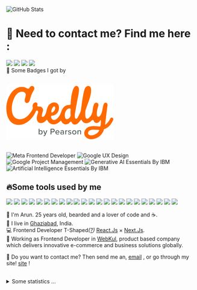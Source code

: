   ![GitHub Stats](https://github-readme-stats.vercel.app/api?username=itiwariarun&show_icons=true&hide_border=false&line_height=20&title_color=f69673&icon_color=1b93c9&show_owner=true)
  <br/>

# 📣 Need to contact me? Find me here :<br/>

  <a href="mailto:itiwariarun438@gmail.com?subject=[GitHub]%20🔥%20Arun%20Tiwari%20contact&body=Hello%20Arun%2C%0A%0A%20I'm%20coming%20to%20you%20today%20after%20seeing%20your%20GitHub%20profile%20for%20..."><img src="https://img.shields.io/badge/e‑mail-D14836.svg?style=for-the-badge&logo=GMail&logoColor=white"/></a>
  <a href="https://instagram.com/itiwariarun"><img src="https://img.shields.io/badge/instagram-E4405F.svg?style=for-the-badge&logo=instagram&logoColor=white"/></a>
  <a href="https://linkedin.com/in/itiwariarun"><img src="https://img.shields.io/badge/linkedin-0077B5.svg?style=for-the-badge&logo=linkedin&logoColor=white"/></a>
  <a href="https://x.com/itiwariarun"><img src="https://img.shields.io/badge/-1DA1F2.svg?style=for-the-badge&logo=X&logoColor=white"/></a>
<br/>
📣 Some Badges I got by

<br/>
<a href="https://www.credly.com/users/arun-tiwari.9b4bc1b7"><img src="./assets/credly.svg"/></a><br/><br/>

![Meta Frontend Developer](https://images.credly.com/size/80x80/images/e91ed0b0-842b-417f-8d2f-b07535febdda/image.png) ![Google UX Design](https://images.credly.com/size/80x80/images/f4b9febb-69f6-46d8-8797-1e504ebfe0f8/GCC_badge_UX_1000x1000.png)
![Google Project Management](https://images.credly.com/size/80x80/images/771cff46-3573-4d12-bfd8-528745f00957/GCC_badge_PGM_1000x1000.png)
![Generative AI Essentials By IBM](https://images.credly.com/size/80x80/images/7658c4f1-0570-42c7-83b0-04cac8b0aca2/image.png)
![Artificial Intelligence Essentials By IBM](https://images.credly.com/size/80x80/images/3e199561-bc4a-4621-9361-340fc43d997e/Coursera_20Artificial_20Intelligence_20Essentials_20V2.png)

## 🔥Some tools used by me

  <p>
    <img src="https://img.shields.io/badge/-Visual%20Studio%20Code-23A9F2?style=flat-square&logo=Visual%20Studio%20Code&logoColor=white"/>
    <img src="https://img.shields.io/badge/-Github-181717?style=flat-square&logo=GitHub&logoColor=white"/>
    <img src="https://img.shields.io/badge/-Git-F44D27?style=flat-square&logo=Git&logoColor=white"/>
    <img src="https://img.shields.io/badge/-NPM-CB3837?style=flat-square&logo=NPM&logoColor=white"/>
    <img src="https://img.shields.io/badge/-Storybook-FF4785?style=flat-square&logo=Storybook&logoColor=white"/>
    <img src="https://img.shields.io/badge/-WebPack-1C78C0?style=flat-square&logo=WebPack&logoColor=white"/>
    <img src="https://img.shields.io/badge/-ESLint-4B32C3?style=flat-square&logo=ESLint&logoColor=white"/>
    <img src="https://img.shields.io/badge/-HTML5-E34F26?style=flat-square&logo=HTML5&logoColor=white"/>
    <img src="https://img.shields.io/badge/-CSS3-1572B6?style=flat-square&logo=CSS3&logoColor=white"/>
        <img src="https://img.shields.io/badge/-React-1572B6?style=flat-square&logo=react&logoColor=white"/>
    <img src="https://img.shields.io/badge/-Google%20Cloud-4285F4?style=flat-square&logo=Google%20Cloud&logoColor=white"/>
        <img src="https://img.shields.io/badge/-Next-fff?style=cicle&logo=nextdotjs&logoColor=black"/>
          <img src="https://img.shields.io/badge/-Next UI-fff?style=cicle&logo=nextui&logoColor=black"/>
            <img src="https://img.shields.io/badge/-Redux-CB3837?style=flat-square&logo=redux&logoColor=white"/>
               <img src="https://img.shields.io/badge/-Headless UI-fff?style=flat-square&logo=headlessui&logoColor=66E3FF"/>   <img src="https://img.shields.io/badge/-React Hook Form-EC5990?style=flat-square&logo=reacthookform&logoColor=white"/>   <img src="https://img.shields.io/badge/-GraphQl-white?style=flat-square&logo=apollographql&logoColor=311C87"/>   <img src="https://img.shields.io/badge/-React Native-000020?style=flat-square&logo=expo&logoColor=white"/>   <img src="https://img.shields.io/badge/-FireBase-fff?style=flat-square&logo=firebase&logoColor=DD2C00"/>   <img src="https://img.shields.io/badge/-SASS-CC6699?style=flat-square&logo=sass&logoColor=white"/>   <img src="https://img.shields.io/badge/-Tailwind CSS-06B6D4?style=flat-square&logo=tailwindcss&logoColor=white"/>   <img src="https://img.shields.io/badge/-TypeScript-fff?style=flat-square&logo=typescript&logoColor=#3178C6"/>   <img src="https://img.shields.io/badge/-JavaScript-fff?style=flat-square&logo=javascript&logoColor=#F7DF1E"/>
  </p>

<p>

  🧔 I'm <bold>Arun</bold>. 25 years  old, bearded and a lover of code and ☕.<br/>
  💼 I live in <a href="https://www.google.com/maps?q=ghaziabad">Ghaziabad</a>, India.<br/>
  💻 Frontend Developer <bold>T-Shaped</bold><em>(<a href="https://thetshaped.dev/p/the-4-shapes-of-software-developers">?</a>)</em> <bold><a href="https://react.dev/">React.Js</a></bold> × <bold><a href="https://nextjs.org/">Next.Js</a></bold>.<br/>
  🎥 Working as Frontend Developer in <a href="https://webkul.com">WebKul</a>, product based company which delivers innovative e-commerce and business solutions globally. <br/>
<p>
  🔗 Do you want to contact me? Then send me an, <a href="mailto:itiwariarun438@gmail.com?subject=[GitHub]%20🔥%20Arun%20Tiwari%20contact&body=Hello%20Arun%2C%0A%0A%20I'm%20coming%20to%20you%20today%20after%20seeing%20your%20GitHub%20profile%20for%20...">email</a> , or go through my site! <a href="https://frontend-dev-arun.vercel.app/">site</a> !
</p><br/>

<details>
  <summary>Some statistics ...</summary><br/>

<!--START_SECTION:waka-->
![Code Time](http://img.shields.io/badge/Code%20Time-2%2C714%20hrs%2019%20mins%20+-blue)

![Profile Views](http://img.shields.io/badge/Profile%20Views-50%20+-blue)

**I'm an Early 🐤**

```text
🌞 Morning                      ▓▓▓░░░░░░░░░░░░░░░░░░░░   07.66 % commits

🌆 Daytime                      ▓▓▓▓▓▓▓▓▓▓▓░░░░░░░░░░░░   48.87 % commits

🌃 Evening                      ▓▓▓▓▓▓▓▓░░░░░░░░░░░░░░░   35.57 % commits

🌙 Night                        ▓▓▓░░░░░░░░░░░░░░░░░░░░   07.91 % commits
```

📅 **I'm Most Productive on Wednesday**

```text
Monday                          ▓▓▓▓▓▓░░░░░░░░░░░░░░░░░   16.81 % commits

Tuesday                         ▓▓▓▓▓▓▓░░░░░░░░░░░░░░░░   17.43 % commits

Wednesday                       ▓▓▓▓▓▓▓▓░░░░░░░░░░░░░░░   21.06 % commits

Thursday                        ▓▓▓▓▓▓░░░░░░░░░░░░░░░░░   16.13 % commits

Friday                          ▓▓▓▓░░░░░░░░░░░░░░░░░░░   13.55 % commits

Saturday                        ▓▓░░░░░░░░░░░░░░░░░░░░░   07.41 % commits

Sunday                          ▓▓▓░░░░░░░░░░░░░░░░░░░░   07.61 % commits
```

📊 **This Week I Spent My Time On**

```text
🕑︎ Time Zone: India

💬 Programming Languages:
No Activity Tracked This Week

🔥 Editors:
No Activity Tracked This Week

💻 Operating System:
No Activity Tracked This Week
```

**I Mostly Code in JavaScript**

```text
JavaScript               10 repos           ▓▓▓▓▓▓▓▓▓░░░░░░░░░░░░░░░░░░   27.78 %

HTML + Css               8 repos            ▓▓▓▓▓▓▓░░░░░░░░░░░░░░░░░░░░   22.22 %

React+Next               5+ respos          ▓▓▓▓░░░░░░░░░░░░░░░░░░░░░░░   11.11 %

```

 Last Updated on 11/01/2025 13:22:46 UTC.
<!--END_SECTION:waka-->
</details>
